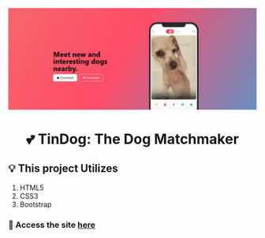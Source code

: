 <img src="./images/Homepage.PNG" alt="Homepage">
<h1 align="center">💕 TinDog: The Dog Matchmaker</h1>

## 💡 This project Utilizes

1. HTML5
2. CSS3
3. Bootstrap

### 📍 Access the site [here](https://vanwani2000.github.io/TinDog-Project/)

